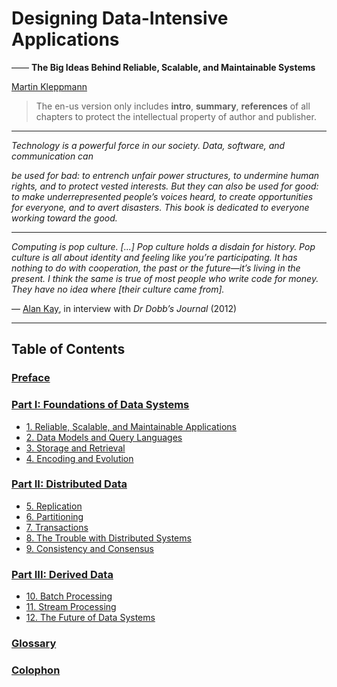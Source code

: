 # Designing Data-Intensive Applications 

—— **The Big Ideas Behind Reliable, Scalable, and Maintainable Systems**

[Martin Kleppmann](https://martin.kleppmann.com)

> The en-us version only includes **intro**, **summary**, **references** of all chapters to protect the intellectual property of author and publisher.


--------

*Technology is a powerful force in our society. Data, software, and communication can*

*be used for bad: to entrench unfair power structures, to undermine human rights, and to protect vested interests. But they can also be used for good: to make underrepresented people’s voices heard, to create opportunities for everyone, and to avert disasters. This book is dedicated to everyone working toward the good.*

---------

*Computing is pop culture. [...] Pop culture holds a disdain for history. Pop culture is all about identity and feeling like you’re participating. It has nothing to do with cooperation, the past or the future—it’s living in the present. I think the same is true of most people who write code for money. They have no idea where [their culture came from].*

 — [Alan Kay](http://www.drdobbs.com/architecture-and-design/interview-with-alan-kay/240003442), in interview with *Dr Dobb’s Journal* (2012)

---------


## Table of Contents

### [Preface](preface.md)

### [Part I: Foundations of Data Systems](part-i.md)
  - [1. Reliable, Scalable, and Maintainable Applications](ch1.md)
  - [2. Data Models and Query Languages](ch2.md)
  - [3. Storage and Retrieval](ch3.md)
  - [4. Encoding and Evolution](ch4.md)

### [Part II: Distributed Data](part-ii.md)
  - [5. Replication](ch5.md)
  - [6. Partitioning](ch6.md)
  - [7. Transactions](ch7.md)
  - [8. The Trouble with Distributed Systems](ch8.md)
  - [9. Consistency and Consensus](ch9.md)

### [Part III: Derived Data](part-iii.md)
  - [10. Batch Processing](ch10.md)
  - [11. Stream Processing](ch11.md)
  - [12. The Future of Data Systems](ch12.md)

### [Glossary](glossary.md)

### [Colophon](colophon.md)


